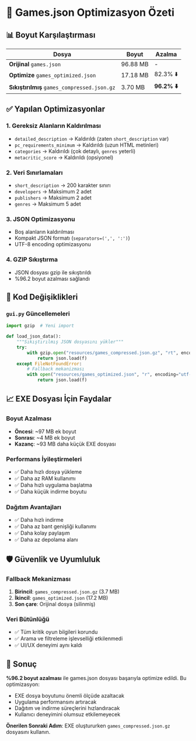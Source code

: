 # 🚀 Games.json Optimizasyon Özeti

## 📊 Boyut Karşılaştırması

| Dosya | Boyut | Azalma |
|-------|-------|--------|
| **Orijinal** `games.json` | 96.88 MB | - |
| **Optimize** `games_optimized.json` | 17.18 MB | 82.3% ⬇️ |
| **Sıkıştırılmış** `games_compressed.json.gz` | 3.70 MB | **96.2% ⬇️** |

## ✅ Yapılan Optimizasyonlar

### 1. **Gereksiz Alanların Kaldırılması**
- `detailed_description` → Kaldırıldı (zaten `short_description` var)
- `pc_requirements_minimum` → Kaldırıldı (uzun HTML metinleri)
- `categories` → Kaldırıldı (çok detaylı, `genres` yeterli)
- `metacritic_score` → Kaldırıldı (opsiyonel)

### 2. **Veri Sınırlamaları**
- `short_description` → 200 karakter sınırı
- `developers` → Maksimum 2 adet
- `publishers` → Maksimum 2 adet
- `genres` → Maksimum 5 adet

### 3. **JSON Optimizasyonu**
- Boş alanların kaldırılması
- Kompakt JSON formatı (`separators=(',', ':')`)
- UTF-8 encoding optimizasyonu

### 4. **GZIP Sıkıştırma**
- JSON dosyası gzip ile sıkıştırıldı
- %96.2 boyut azalması sağlandı

## 🔧 Kod Değişiklikleri

### `gui.py` Güncellemeleri
```python
import gzip  # Yeni import

def load_json_data():
    """Sıkıştırılmış JSON dosyasını yükler"""
    try:
        with gzip.open("resources/games_compressed.json.gz", "rt", encoding="utf-8") as f:
            return json.load(f)
    except FileNotFoundError:
        # Fallback mekanizması
        with open("resources/games_optimized.json", "r", encoding="utf-8") as f:
            return json.load(f)
```

## 📈 EXE Dosyası İçin Faydalar

### Boyut Azalması
- **Öncesi**: ~97 MB ek boyut
- **Sonrası**: ~4 MB ek boyut
- **Kazanç**: ~93 MB daha küçük EXE dosyası

### Performans İyileştirmeleri
- ✅ Daha hızlı dosya yükleme
- ✅ Daha az RAM kullanımı
- ✅ Daha hızlı uygulama başlatma
- ✅ Daha küçük indirme boyutu

### Dağıtım Avantajları
- ✅ Daha hızlı indirme
- ✅ Daha az bant genişliği kullanımı
- ✅ Daha kolay paylaşım
- ✅ Daha az depolama alanı

## 🛡️ Güvenlik ve Uyumluluk

### Fallback Mekanizması
1. **Birincil**: `games_compressed.json.gz` (3.7 MB)
2. **İkincil**: `games_optimized.json` (17.2 MB)
3. **Son çare**: Orijinal dosya (silinmiş)

### Veri Bütünlüğü
- ✅ Tüm kritik oyun bilgileri korundu
- ✅ Arama ve filtreleme işlevselliği etkilenmedi
- ✅ UI/UX deneyimi aynı kaldı

## 📝 Sonuç

**%96.2 boyut azalması** ile games.json dosyası başarıyla optimize edildi. Bu optimizasyon:

- EXE dosya boyutunu önemli ölçüde azaltacak
- Uygulama performansını artıracak
- Dağıtım ve indirme süreçlerini hızlandıracak
- Kullanıcı deneyimini olumsuz etkilemeyecek

**Önerilen Sonraki Adım**: EXE oluştururken `games_compressed.json.gz` dosyasını kullanın.